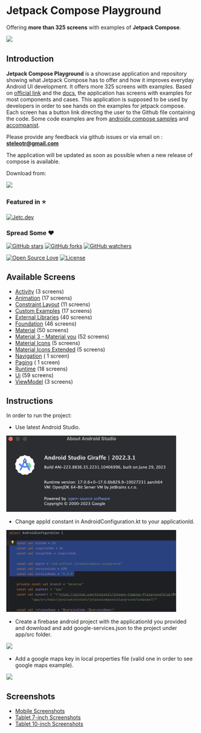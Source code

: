 # Jetpack Compose Playground

Offering **more than 325 screens** with examples of **Jetpack Compose**.

<img src="documentation/screenshots/jetpack_compose_playground.gif" width="300"/>

## Introduction

**Jetpack Compose Playground** is a showcase application and repository showing what Jetpack Compose
has to offer and how it improves everyday Android UI development. It offers more 325 screens with
examples. Based on [official link](https://developer.android.com/jetpack/compose) and
the [docs](https://developer.android.com/jetpack/compose/documentation), the application has screens
with examples for most components and cases. This application is supposed to be used by developers
in order to see hands on the examples for jetpack compose. Each screen has a button link directing
the user to the Github file containing the code. Some code examples are
from [androidx compose samples](https://github.com/androidx/androidx/tree/androidx-main/compose)
and [accompanist](https://github.com/google/accompanist).

Please provide any feedback via github issues or via email on : **steleotr@gmail.com**

The application will be updated as soon as possible when a new release of compose is available.

Download from:

<a href="https://play.google.com/store/apps/details?id=com.steleot.jetpackcompose.playground">
<img src="documentation/screenshots/google-play-badge.png" width="200">
</a>

### Featured in :star:

[![Jetc.dev](https://img.shields.io/badge/jetc.dev-%2373-red.svg)](https://jetc.dev/issues/073.html)

### Spread Some :heart:

[![GitHub stars](https://img.shields.io/github/stars/Vivecstel/Jetpack-Compose-Playground.svg?style=social&label=Star)](https://github.com/Vivecstel/Jetpack-Compose-Playground) [![GitHub forks](https://img.shields.io/github/forks/Vivecstel/Jetpack-Compose-Playground.svg?style=social&label=Fork)](https://github.com/Vivecstel/Jetpack-Compose-Playground/fork) [![GitHub watchers](https://img.shields.io/github/watchers/Vivecstel/Jetpack-Compose-Playground.svg?style=social&label=Watch)](https://github.com/Vivecstel/Jetpack-Compose-Playground)

[![Open Source Love](https://badges.frapsoft.com/os/v1/open-source.svg?v=102)](https://opensource.org/licenses/Apache-2.0) [![License](https://img.shields.io/badge/license-Apache%202.0-blue.svg)](LICENSE)

## Available Screens

- [Activity](documentation/activity.md) (3 screens)
- [Animation](documentation/animation.md) (17 screens)
- [Constraint Layout](documentation/constraintLayout.md) (11 screens)
- [Custom Examples](documentation/customExamples.md) (17 screens)
- [External Libraries](documentation/externalLibraries.md) (40 screens)
- [Foundation](documentation/foundation.md) (46 screens)
- [Material](documentation/material.md) (50 screens)
- [Material 3 - Material you](documentation/material3.md) (52 screens)
- [Material Icons](documentation/materialIcons.md) (5 screens)
- [Material Icons Extended](documentation/materialIconsExtended.md) (5 screens)
- [Navigation](app/src/main/java/com/steleot/jetpackcompose/playground/compose/navigation/NavigationScreen.kt) (
  1 screen)
- [Paging](app/src/main/java/com/steleot/jetpackcompose/playground/compose/paging/PagingScreen.kt) (
  1 screen)
- [Runtime](documentation/runtime.md) (18 screens)
- [Ui](documentation/ui.md) (59 screens)
- [ViewModel](documentation/viewModel.md) (3 screens)

## Instructions

In order to run the project:

* Use latest Android Studio.

<img src="documentation/screenshots/android_studio.png" width="450" />

* Change appId constant in AndroidConfiguration.kt to your applicationId.

<img src="documentation/screenshots/android_configuration.png" width="450" />

* Create a firebase android project with the applicationId you provided and download and add
  google-services.json to the project under app/src folder.

<img src="documentation/screenshots/google_services.png" width="450" />

* Add a google maps key in local properties file (valid one in order to see google maps example).

<img src="documentation/screenshots/local_properties.png" width="450" />

## Screenshots

- [Mobile Screenshots](documentation/mobileScreenshots.md)
- [Tablet 7-inch Screenshots](documentation/tablet7inchScreenshots.md)
- [Tablet 10-inch Screenshots](documentation/tablet10inchScreenshots.md)
